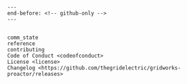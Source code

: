 ```{include} ../README.md
---
end-before: <!-- github-only -->
---
```

```{toctree}

comm_state
reference
contributing
Code of Conduct <codeofconduct>
License <license>
Changelog <https://github.com/thegridelectric/gridworks-proactor/releases>
```
